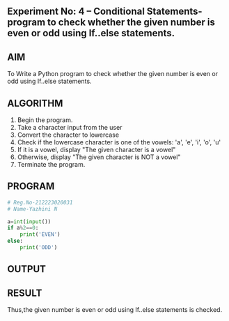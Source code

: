## Experiment No: 4 – Conditional Statements-program to check whether the given number is even or odd using If..else statements.

## AIM  
To Write a Python program to check whether the given number is even or odd using If..else statements.
## ALGORITHM  
1. Begin the program.  
2. Take a character input from the user
3. Convert the character to lowercase
4. Check if the lowercase character is one of the vowels: 'a', 'e', 'i', 'o', 'u'
5. If it is a vowel, display "The given character is a vowel"
6. Otherwise, display "The given character is NOT a vowel"
4. Terminate the program.

## PROGRAM
```python
# Reg.No-212223020031
# Name-Yazhini N

a=int(input())
if a%2==0:
    print('EVEN')
else:
    print('ODD')
```

## OUTPUT

## RESULT
Thus,the given number is even or odd using If..else statements is checked.
